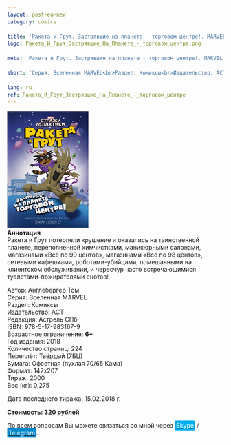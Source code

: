 ```yaml
---
layout: post-ea-new
category: comics

title: 'Ракета и Грут. Застрявшие на планете - торговом центре!. MARVEL.'
logo: Ракета_И_Грут_Застрявшие_На_Планете_-_торговом_центре.png

meta: 'Ракета и Грут. Застрявшие на планете - торговом центре!. MARVEL.'

short: 'Серия: Вселенная MARVEL<br>Раздел: Комиксы<br>Издательство: АСТ<br>Редакция: Астрель СПб<br>ISBN: 978-5-17-983167-9<br>Возрастное ограничение: 6+'

lang: ru
ref: Ракета_И_Грут_Застрявшие_На_Планете_-_торговом_центре
---
```


<a data-fancybox="gallery" href="/img/comics/Ракета_И_Грут_Застрявшие_На_Планете_-_торговом_центре.png"><img src="/img/comics/Ракета_И_Грут_Застрявшие_На_Планете_-_торговом_центре.png" alt=""></a>  
**Аннотация**  
Ракета и Грут потерпели крушение и оказались на таинственной планете, переполненной химчистками, маникюрными салонами, магазинами «Всё по 99 центов», магазинами «Всё по 98 центов», сетевыми кафешками, роботами-убийцами, помешанными на клиентском обслуживании, и чересчур часто встречающимися туалетами-пожирателями енотов!

Автор: Англебергер Том  
Серия: Вселенная MARVEL  
Раздел: Комиксы  
Издательство: АСТ  
Редакция: Астрель СПб  
ISBN: 978-5-17-983167-9  
Возрастное ограничение: **6+**  
Год издания: 2018  
Количество страниц: 224  
Переплёт: Твёрдый  (7БЦ)  
Бумага: Офсетная (пухлая 70/65 Кама)  
Формат: 142х207  
Тираж: 2000  
Вес (кг): 0,275

Дата последнего тиража:	15.02.2018 г.

**Стоимость: 320 рублей**

По всем вопросам Вы можете связаться со мной через <a href="skype:chutkoy89?call" target="_blank"><span style="background-color:#00aff0; color:white; padding:3px; border-radius: 3px">Skype</span></a> / <a href="https://t.me/chutkoy" target="_blank"><span style="background-color:#0088cc; color:white; padding:3px; border-radius: 3px">Telegram</span></a>.